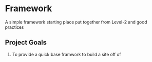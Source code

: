 # Framework
A simple framework starting place put together from Level-2 and good practices

Project Goals
----------
1. To provide a quick base framwork to build a site off of
